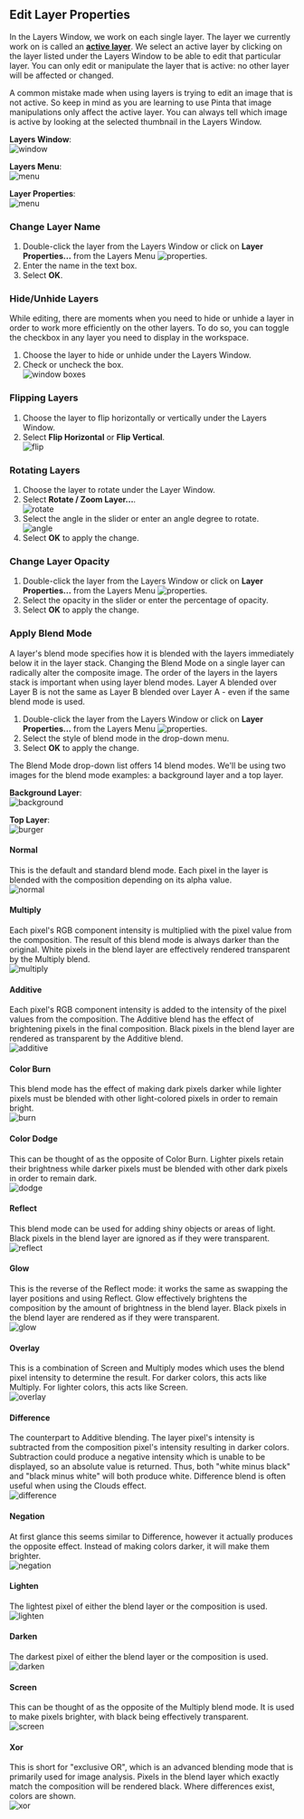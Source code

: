 ## __Edit Layer Properties__ ##

In the Layers Window, we work on each single layer. The layer we currently work on is called an [__active layer__](concept.md#layers). We select an active layer by clicking on the layer listed under the Layers Window to be able to edit that particular layer. You can only edit or manipulate the layer that is active: no other layer will be affected or changed. 

A common mistake made when using layers is trying to edit an image that is not active. So keep in mind as you are learning to use Pinta that image manipulations only affect the active layer. You can always tell which image is active by looking at the selected thumbnail in the Layers Window.

__Layers Window__:  
![window](img/layer/window.png)  

__Layers Menu__:  
![menu](img/layer/menu.png)  

__Layer Properties__:  
![menu](img/layer/layerproperties.png)  

### __Change Layer Name__ ###
1. Double-click the layer from the Layers Window or click on __Layer Properties...__ from the Layers Menu ![properties](img/layer/properties.png).
2. Enter the name in the text box.
3. Select __OK__.

### __Hide/Unhide Layers__ ###
While editing, there are moments when you need to hide or unhide a layer in order to work more efficiently on the other layers. To do so, you can toggle the checkbox in any layer you need to display in the workspace.

1. Choose the layer to hide or unhide under the Layers Window.
2. Check or uncheck the box.  
![window boxes](img/layer/winbox.png)

### __Flipping Layers__ ###
1. Choose the layer to flip horizontally or vertically under the Layers Window.
2. Select __Flip Horizontal__ or __Flip Vertical__.  
![flip](img/layer/flip.png)

### __Rotating Layers__ ###
1. Choose the layer to rotate under the Layer Window.
2. Select __Rotate / Zoom Layer...__.  
![rotate](img/layer/rotate.png)
3. Select the angle in the slider or enter an angle degree to rotate.  
![angle](img/layer/angle.png)
4. Select __OK__ to apply the change.

### __Change Layer Opacity__ ###
1. Double-click the layer from the Layers Window or click on __Layer Properties...__ from the Layers Menu ![properties](img/layer/properties.png).
2. Select the opacity in the slider or enter the percentage of opacity.
3. Select __OK__ to apply the change.

### __Apply Blend Mode__ ###
A layer's blend mode specifies how it is blended with the layers immediately below it in the layer stack.  Changing the Blend Mode on a single layer can radically alter the composite image. The order of the layers in the layers stack is important when using layer blend modes. Layer A blended over Layer B is not the same as Layer B blended over Layer A - even if the same blend mode is used.

1. Double-click the layer from the Layers Window or click on __Layer Properties...__ from the Layers Menu ![properties](img/layer/properties.png).
2. Select the style of blend mode in the drop-down menu.
3. Select __OK__ to apply the change.

The Blend Mode drop-down list offers 14 blend modes. We'll be using two images for the blend mode examples: a background layer and a top layer.

__Background Layer__:  
![background](img/layer/background.jpg)  

__Top Layer__:  
![burger](img/layer/burger.png)

#### Normal ####

This is the default and standard blend mode. Each pixel in the layer is blended with the composition depending on its alpha value.  
![normal](img/layer/normal.png)

#### Multiply ####

Each pixel's RGB component intensity is multiplied with the pixel value from the composition. The result of this blend mode is always darker than the original.  White pixels in the blend layer are effectively rendered transparent by the Multiply blend.  
![multiply](img/layer/multiply.png)

#### Additive ####

Each pixel's RGB component intensity is added to the intensity of the pixel values from the composition.  The Additive blend has the effect of brightening pixels in the final composition. Black pixels in the blend layer are rendered as transparent by the Additive blend.  
![additive](img/layer/additive.png)

#### Color Burn ####

This blend mode has the effect of making dark pixels darker while lighter pixels must be blended with other light-colored pixels in order to remain bright.  
![burn](img/layer/burn.png)

#### Color Dodge ####

This can be thought of as the opposite of Color Burn. Lighter pixels retain their brightness while darker pixels must be blended with other dark pixels in order to remain dark.  
![dodge](img/layer/dodge.png)

#### Reflect ####

This blend mode can be used for adding shiny objects or areas of light. Black pixels in the blend layer are ignored as if they were transparent.  
![reflect](img/layer/reflect.png)

#### Glow ####

This is the reverse of the Reflect mode: it works the same as swapping the layer positions and using Reflect. Glow effectively brightens the composition by the amount of brightness in the blend layer. Black pixels in the blend layer are rendered as if they were transparent.  
![glow](img/layer/glow.png)

#### Overlay ####

This is a combination of Screen and Multiply modes which uses the blend pixel intensity to determine the result.  For darker colors, this acts like Multiply. For lighter colors, this acts like Screen.  
![overlay](img/layer/overlay.png)

#### Difference ####

The counterpart to Additive blending. The layer pixel's intensity is subtracted from the composition pixel's intensity resulting in darker colors.  Subtraction could produce a negative intensity which is unable to be displayed, so an absolute value is returned.  Thus, both "white minus black" and "black minus white" will both produce white. Difference blend is often useful when using the Clouds effect.  
![difference](img/layer/difference.png)

#### Negation ####

At first glance this seems similar to Difference, however it actually produces the opposite effect.  Instead of making colors darker, it will make them brighter.  
![negation](img/layer/negation.png)

#### Lighten ####

The lightest pixel of either the blend layer or the composition is used.  
![lighten](img/layer/lighten.png)

#### Darken ####

The darkest pixel of either the blend layer or the composition is used.  
![darken](img/layer/darken.png)

#### Screen ####

This can be thought of as the opposite of the Multiply blend mode. It is used to make pixels brighter, with black being effectively transparent.  
![screen](img/layer/screen.png)

#### Xor ####

This is short for "exclusive OR", which is an advanced blending mode that is primarily used for image analysis.  Pixels in the blend layer which exactly match the composition will be rendered black. Where differences exist, colors are shown.  
![xor](img/layer/xor.png)